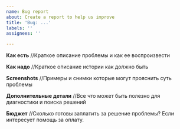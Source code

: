 ```yaml
---
name: Bug report
about: Create a report to help us improve
title: 'Bug: ...'
labels: ''
assignees: ''

---
```


**Как есть**
//Краткое описание проблемы и как ее воспроизвести

**Как надо**
//Краткое описание истории как должно быть

**Screenshots**
//Примеры и снимки которые могут прояснить суть проблемы

**Дополнительные детали**
//Все что может быть полезно для диагностики и поиска решений

**Бюджет**
//Сколько готовы заплатить за решение проблемы? Если интересует помощь за оплату.
